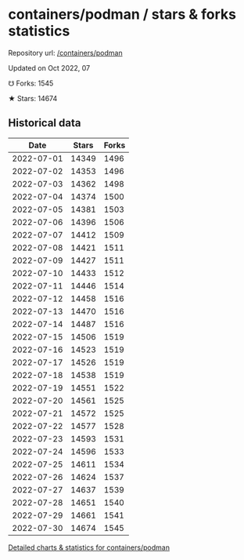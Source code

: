 # containers/podman / stars & forks statistics

Repository url: [/containers/podman](https://github.com/containers/podman)

Updated on Oct 2022, 07

☋ Forks: 1545

★ Stars: 14674

## Historical data
| Date | Stars | Forks |
|------|-------|-------|
| 2022-07-01 | 14349 | 1496 | 
| 2022-07-02 | 14353 | 1496 | 
| 2022-07-03 | 14362 | 1498 | 
| 2022-07-04 | 14374 | 1500 | 
| 2022-07-05 | 14381 | 1503 | 
| 2022-07-06 | 14396 | 1506 | 
| 2022-07-07 | 14412 | 1509 | 
| 2022-07-08 | 14421 | 1511 | 
| 2022-07-09 | 14427 | 1511 | 
| 2022-07-10 | 14433 | 1512 | 
| 2022-07-11 | 14446 | 1514 | 
| 2022-07-12 | 14458 | 1516 | 
| 2022-07-13 | 14470 | 1516 | 
| 2022-07-14 | 14487 | 1516 | 
| 2022-07-15 | 14506 | 1519 | 
| 2022-07-16 | 14523 | 1519 | 
| 2022-07-17 | 14526 | 1519 | 
| 2022-07-18 | 14538 | 1519 | 
| 2022-07-19 | 14551 | 1522 | 
| 2022-07-20 | 14561 | 1525 | 
| 2022-07-21 | 14572 | 1525 | 
| 2022-07-22 | 14577 | 1528 | 
| 2022-07-23 | 14593 | 1531 | 
| 2022-07-24 | 14596 | 1533 | 
| 2022-07-25 | 14611 | 1534 | 
| 2022-07-26 | 14624 | 1537 | 
| 2022-07-27 | 14637 | 1539 | 
| 2022-07-28 | 14651 | 1540 | 
| 2022-07-29 | 14661 | 1541 | 
| 2022-07-30 | 14674 | 1545 | 


[Detailed charts & statistics for containers/podman](https://reviewgithub.com/rep/containers/podman)
